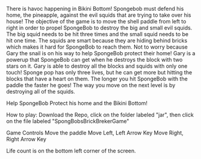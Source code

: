 There is havoc happening in Bikini Bottom! Spongebob must defend his home, the pineapple, against the evil squids that are trying to take over his house! The objective of the game is to move the shell paddle from left to right in order to propel SpongeBob to destroy the big and small evil squids. The big squid needs to be hit three times and the small squid needs to be hit one time. The squids are smart because they are hiding behind bricks which makes it hard for SpongeBob to reach them. Not to worry because Gary the snail is on his way to help SpongeBob protect their home! Gary is a powerup that SpongeBob can get when he destroys the block with two stars on it. Gary is able to destroy all the blocks and squids with only one touch! Sponge pop has only three lives, but he can get more but hitting the blocks that have a heart on them. The longer you hit SpongeBob with the paddle the faster he goes! The way you move on the next level is by destroying all of the squids. 

Help SpongeBob Protect his home and the Bikini Bottom! 

How to play:
Download the Repo, click on the folder labeled "jar", then click on the file labeled "SpongBobsBrickBrekerGame"

Game Controls 
Move the paddle 
Move Left, Left Arrow Key 
Move Right, Right Arrow Key

Life count is on the bottom left corner of the screen. 
